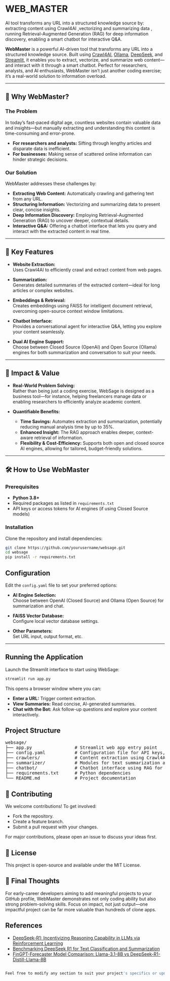 # WEB_MASTER
AI tool transforms any URL into a structured knowledge source by:   extracting content using Crawl4AI  ,vectorizing and summarizing data , running Retrieval-Augmented Generation (RAG) for deep information discovery, enabling a smart chatbot for interactive Q&amp;A. 



**WebMaster** is a powerful AI-driven tool that transforms any URL into a structured knowledge source. Built using [Crawl4AI](#), [Ollama](#), [DeepSeek](#), and [Streamlit](#), it enables you to extract, vectorize, and summarize web content—and interact with it through a smart chatbot. Perfect for researchers, analysts, and AI enthusiasts, WebMaster isn’t just another coding exercise; it’s a real-world solution to information overload.

---

## 🚀 Why WebMaster?

### The Problem

In today’s fast-paced digital age, countless websites contain valuable data and insights—but manually extracting and understanding this content is time-consuming and error-prone.  
- **For researchers and analysts:** Sifting through lengthy articles and disparate data is inefficient.
- **For businesses:** Making sense of scattered online information can hinder strategic decisions.

### Our Solution

WebMaster addresses these challenges by:
- **Extracting Web Content:** Automatically crawling and gathering text from any URL.
- **Structuring Information:** Vectorizing and summarizing data to present clear, concise insights.
- **Deep Information Discovery:** Employing Retrieval-Augmented Generation (RAG) to uncover deeper, contextual details.
- **Interactive Q&A:** Offering a chatbot interface that lets you query and interact with the extracted content in real time.

---

## 🔑 Key Features

- **Website Extraction:**  
  Uses Crawl4AI to efficiently crawl and extract content from web pages.

- **Summarization:**  
  Generates detailed summaries of the extracted content—ideal for long articles or complex websites.

- **Embeddings & Retrieval:**  
  Creates embeddings using FAISS for intelligent document retrieval, overcoming open-source context window limitations.

- **Chatbot Interface:**  
  Provides a conversational agent for interactive Q&A, letting you explore your content seamlessly.

- **Dual AI Engine Support:**  
  Choose between Closed Source (OpenAI) and Open Source (Ollama) engines for both summarization and conversation to suit your needs.

---

## 🎯 Impact & Value

- **Real-World Problem Solving:**  
  Rather than being just a coding exercise, WebSage is designed as a business tool—for instance, helping freelancers manage data or enabling researchers to efficiently analyze academic content.

- **Quantifiable Benefits:**  
  - **Time Savings:** Automates extraction and summarization, potentially reducing manual analysis time by up to 35%.
  - **Enhanced Insight:** The RAG approach enables deeper, context-aware retrieval of information.
  - **Flexibility & Cost-Efficiency:** Supports both open and closed source AI engines, allowing for tailored, budget-friendly solutions.

---

## 🛠️ How to Use WebMaster

### Prerequisites

- **Python 3.8+**
- Required packages as listed in `requirements.txt`
- API keys or access tokens for AI engines (if using Closed Source models)

### Installation

Clone the repository and install dependencies:

```bash
git clone https://github.com/yourusername/websage.git
cd websage
pip install -r requirements.txt

```
## Configuration

Edit the `config.yaml` file to set your preferred options:

- **AI Engine Selection:**  
  Choose between OpenAI (Closed Source) and Ollama (Open Source) for summarization and chat.

- **FAISS Vector Database:**  
  Configure local vector database settings.

- **Other Parameters:**  
  Set URL input, output format, etc.

---

## Running the Application

Launch the Streamlit interface to start using WebSage:

```bash
streamlit run app.py
```

This opens a browser window where you can:

- **Enter a URL:** Trigger content extraction.
- **View Summaries:** Read concise, AI-generated summaries.
- **Chat with the Bot:** Ask follow-up questions and explore your content interactively.

## Project Structure
<pre>
websage/
├── app.py                # Streamlit web app entry point
├── config.yaml           # Configuration file for API keys, DB settings, etc.
├── crawlers/             # Content extraction using Crawl4AI
├── summarizer/           # Modules for text summarization and embeddings creation
├── chatbot/              # Chatbot interface using RAG for Q&A
├── requirements.txt      # Python dependencies
└── README.md             # Project documentation
</pre>


## 💬 Contributing
We welcome contributions! To get involved:

- Fork the repository.
- Create a feature branch.
- Submit a pull request with your changes.

For major contributions, please open an issue to discuss your ideas first.

## 📄 License
This project is open-source and available under the MIT License.

## 🙌 Final Thoughts
For early-career developers aiming to add meaningful projects to your GitHub profile, WebMaster demonstrates not only coding ability but also strong problem-solving skills. Focus on impact, not just output—one impactful project can be far more valuable than hundreds of clone apps.

## References
- [DeepSeek-R1: Incentivizing Reasoning Capability in LLMs via Reinforcement Learning](https://arxiv.org/abs/2501.12948)
- [Benchmarking DeepSeek R1 for Text Classification and Summarization](https://www.daniweb.com/programming/computer-science/tutorials/542973/benchmarking-deepseek-r1-for-text-classification-and-summarization)
- [FinGPT-Forecaster Model Comparison: Llama-3.1-8B vs DeepSeek-R1-Distill-Llama-8B](https://medium.com/%40zhutiancheng0611/fingpt-forecaster-model-comparison-llama-3-1-8b-vs-deepseek-r1-distill-llama-8b-682682f71d14)

```bash

Feel free to modify any section to suit your project's specifics or update links and images as needed.

```

